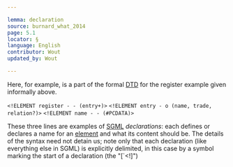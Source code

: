 ```yaml
---

lemma: declaration
source: burnard_what_2014
page: 5.1
locator: §
language: English
contributor: Wout
updated_by: Wout

---
```


Here, for example, is a part of the formal [DTD](DTD.html) for the register example given informally above.

`<!ELEMENT register - - (entry+)>`
                `<!ELEMENT entry - o (name, trade, relation?)>`
                `<!ELEMENT name - - (#PCDATA)>`


These three lines are examples of [SGML](SGML.html) _declarations_: each defines or declares a name for an [element](element.html) and what its content should be. The details of the syntax need not detain us; note only that each declaration (like everything else in SGML) is explicitly delimited, in this case by a symbol marking the start of a declaration (the "[`<!]")
